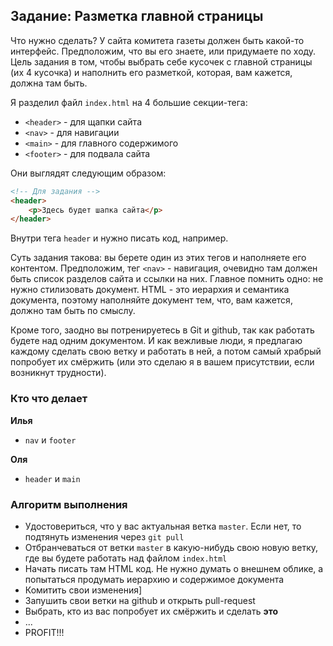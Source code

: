 ## Задание: Разметка главной страницы

Что нужно сделать? У сайта комитета газеты должен быть какой-то интерфейс. Предположим, что вы его знаете, или придумаете по ходу. Цель задания в том, чтобы выбрать себе кусочек с главной страницы (их 4 кусочка) и наполнить его разметкой, которая, вам кажется, должна там быть. 


Я разделил файл `index.html` на 4 большие секции-тега: 
 - `<header>` - для щапки сайта
 - `<nav>` - для навигации
 - `<main>` - для главного содержимого
 - `<footer>` - для подвала сайта


Они выглядят следующим образом:
```html
<!-- Для задания -->
<header>
	<p>Здесь будет шапка сайта</p>
</header>
```

Внутри тега `header` и нужно писать код, например.


Суть задания такова: вы берете один из этих тегов и наполняете его контентом. Предположим, тег `<nav>` - навигация, очевидно там должен быть список разделов сайта и ссылки на них. Главное помнить одно: не нужно стилизовать документ. HTML - это иерархия и семантика документа, поэтому наполняйте документ тем, что, вам кажется, должно там быть по смыслу. 


Кроме того, заодно вы потренируетесь в Git и github, так как работать будете над одним документом. И как вежливые люди, я предлагаю каждому сделать свою ветку и работать в ней, а потом самый храбрый попробует их смёржить (или это сделаю я в вашем присутствии, если возникнут трудности).

### Кто что делает
**Илья**
 - `nav` и `footer`


**Оля**
 - `header` и `main`


### Алгоритм выполнения
 - Удостовериться, что у вас актуальная ветка `master`. Если нет, то подтянуть изменения через `git pull`
 - Отбранчеваться от ветки `master` в какую-нибудь свою новую ветку, где вы будете работать над файлом `index.html`
 - Начать писать там HTML код. Не нужно думать о внешнем облике, а попытаться продумать иерархию и содержимое документа
 - Комитить свои изменения]
 - Запушить свои ветки на github и открыть pull-request
 - Выбрать, кто из вас попробует их смёржить и сделать **это**
 - ...
 - PROFIT!!!